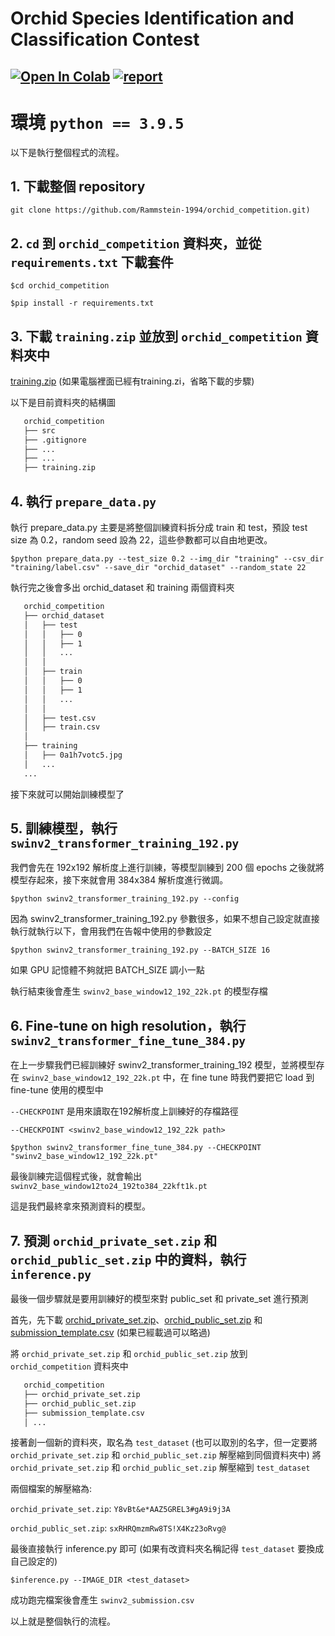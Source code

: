 # Orchid Species Identification and Classification Contest
[![Open In Colab](https://colab.research.google.com/assets/colab-badge.svg)](https://colab.research.google.com/drive/1SwNr-trCUpQWXIRzPneXMxVp_oYSJc7-) 
[![report](https://img.shields.io/badge/Supplementary-Report-white)](https://github.com/Rammstein-1994/orchid_competition/blob/main/%E9%A0%90%E6%B8%AC%E8%98%AD%E8%8A%B1%E7%A8%AE%E9%A1%9E%E6%AF%94%E8%B3%BD%E5%A0%B1%E5%91%8A.pdf)
-----------------------------------------------------------------

# 環境 `python == 3.9.5` 

以下是執行整個程式的流程。
## 1. 下載整個 repository
    git clone https://github.com/Rammstein-1994/orchid_competition.git)

## 2. `cd` 到 `orchid_competition` 資料夾，並從 `requirements.txt` 下載套件
`$cd orchid_competition`

`$pip install -r requirements.txt`

## 3. 下載 `training.zip` 並放到 `orchid_competition` 資料夾中
[training.zip](https://drive.google.com/file/d/1KT_mJEdYtOXF79gdwgQsjmZQfzQS3ApU/view?usp=sharing) (如果電腦裡面已經有training.zi，省略下載的步驟)

以下是目前資料夾的結構圖
```bash
   orchid_competition
   ├── src
   ├── .gitignore
   ├── ...
   ├── ...
   ├── training.zip
```
## 4. 執行 `prepare_data.py`

執行 prepare_data.py 主要是將整個訓練資料拆分成 train 和 test，預設 test size 為 0.2，random seed 設為 22，這些參數都可以自由地更改。

    $python prepare_data.py --test_size 0.2 --img_dir "training" --csv_dir "training/label.csv" --save_dir "orchid_dataset" --random_state 22

執行完之後會多出 orchid_dataset 和 training 兩個資料夾

```bash
   orchid_competition
   ├── orchid_dataset
   │   ├── test 
   │   │   ├── 0
   │   │   ├── 1
   │   │   ...
   │   │ 
   │   ├── train
   │   │   ├── 0
   │   │   ├── 1
   │   │   ...
   │   │
   │   ├── test.csv
   │   ├── train.csv
   │ 
   ├── training
   │   ├── 0a1h7votc5.jpg
   │   ...
   ...
```
接下來就可以開始訓練模型了
## 5. 訓練模型，執行 `swinv2_transformer_training_192.py`

我們會先在 192x192 解析度上進行訓練，等模型訓練到 200 個 epochs 之後就將模型存起來，接下來就會用 384x384 解析度進行微調。

    $python swinv2_transformer_training_192.py --config

因為 swinv2_transformer_training_192.py 參數很多，如果不想自己設定就直接執行就執行以下，會用我們在告報中使用的參數設定

    $python swinv2_transformer_training_192.py --BATCH_SIZE 16

如果 GPU 記憶體不夠就把 BATCH_SIZE 調小一點

執行結束後會產生 `swinv2_base_window12_192_22k.pt` 的模型存檔

## 6. Fine-tune on high resolution，執行 `swinv2_transformer_fine_tune_384.py`

在上一步驟我們已經訓練好 swinv2_transformer_training_192 模型，並將模型存在 `swinv2_base_window12_192_22k.pt` 中，在 fine tune 時我們要把它 load 到 fine-tune 使用的模型中

`--CHECKPOINT` 是用來讀取在192解析度上訓練好的存檔路徑

`--CHECKPOINT <swinv2_base_window12_192_22k path>`

    $python swinv2_transformer_fine_tune_384.py --CHECKPOINT "swinv2_base_window12_192_22k.pt"

最後訓練完這個程式後，就會輸出 `swinv2_base_window12to24_192to384_22kft1k.pt`

這是我們最終拿來預測資料的模型。


## 7. 預測 `orchid_private_set.zip` 和 `orchid_public_set.zip` 中的資料，執行 `inference.py`

最後一個步驟就是要用訓練好的模型來對 public_set 和 private_set 進行預測

首先，先下載 [orchid_private_set.zip](https://drive.google.com/file/d/1Qt5jcyZYnoykcwbkCjRpTHCJWf-JB1Vm/view?usp=sharing)、[orchid_public_set.zip](https://drive.google.com/file/d/18VYedKncZwsru5NgVFDTtHpRZAHf2-zE/view?usp=sharing) 和 [submission_template.csv](https://drive.google.com/file/d/1ZYeBeTvHM3OW9hvZV0u7zRNKHyUH9LWf/view?usp=sharing) (如果已經載過可以略過)



將 `orchid_private_set.zip` 和 `orchid_public_set.zip` 放到 `orchid_competition` 資料夾中

```bash
   orchid_competition
   ├── orchid_private_set.zip
   ├── orchid_public_set.zip
   ├── submission_template.csv
   │ ...

```

接著創一個新的資料夾，取名為 `test_dataset` (也可以取別的名字，但一定要將 `orchid_private_set.zip` 和 `orchid_public_set.zip` 解壓縮到同個資料夾中)
將 `orchid_private_set.zip` 和 `orchid_public_set.zip` 解壓縮到 `test_dataset`

兩個檔案的解壓縮為:

`orchid_private_set.zip`: `Y8vBt&e*AAZ5GREL3#gA9i9j3A`

`orchid_public_set.zip`: `sxRHRQmzmRw8TS!X4Kz23oRvg@`

最後直接執行 inference.py 即可 (如果有改資料夾名稱記得 `test_dataset` 要換成自己設定的)

    $inference.py --IMAGE_DIR <test_dataset>

成功跑完檔案後會產生 `swinv2_submission.csv`

以上就是整個執行的流程。


